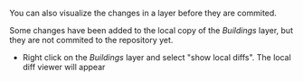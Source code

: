 You can also visualize the changes in a layer before they are commited.

Some changes have been added to the local copy of the *Buildings* layer, but they are not commited to the repository yet.

* Right click on the *Buildings* layer and select "show local diffs". The local diff viewer will appear

